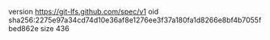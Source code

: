 version https://git-lfs.github.com/spec/v1
oid sha256:2275e97a34cd74d10e36af8e1276ee3f37a180fa1d8266e8bf4b7055fbed862e
size 436
